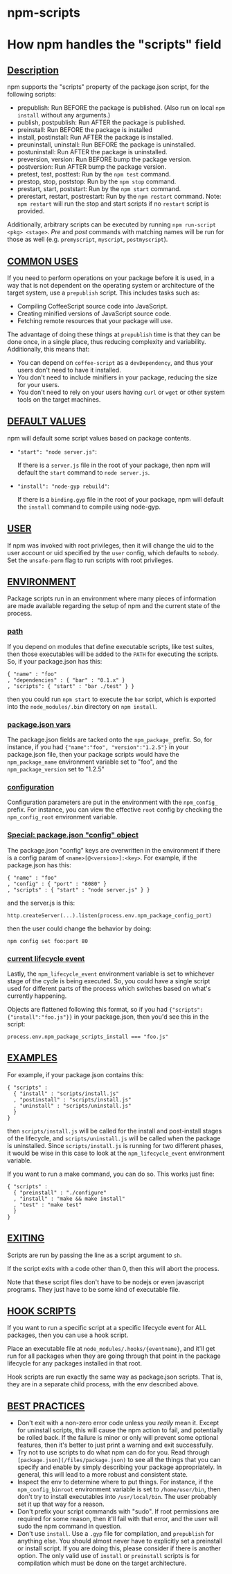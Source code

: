 # npm-scripts

# How npm handles the "scripts" field

## [Description](#description)

npm supports the "scripts" property of the package.json script, for the following scripts:

*   prepublish: Run BEFORE the package is published. (Also run on local `npm install` without any arguments.)
*   publish, postpublish: Run AFTER the package is published.
*   preinstall: Run BEFORE the package is installed
*   install, postinstall: Run AFTER the package is installed.
*   preuninstall, uninstall: Run BEFORE the package is uninstalled.
*   postuninstall: Run AFTER the package is uninstalled.
*   preversion, version: Run BEFORE bump the package version.
*   postversion: Run AFTER bump the package version.
*   pretest, test, posttest: Run by the `npm test` command.
*   prestop, stop, poststop: Run by the `npm stop` command.
*   prestart, start, poststart: Run by the `npm start` command.
*   prerestart, restart, postrestart: Run by the `npm restart` command. Note: `npm restart` will run the stop and start scripts if no `restart` script is provided.

Additionally, arbitrary scripts can be executed by running `npm run-script <pkg> <stage>`. _Pre_ and _post_ commands with matching names will be run for those as well (e.g. `premyscript`, `myscript`, `postmyscript`).

## [COMMON USES](#common-uses)

If you need to perform operations on your package before it is used, in a way that is not dependent on the operating system or architecture of the target system, use a `prepublish` script. This includes tasks such as:

*   Compiling CoffeeScript source code into JavaScript.
*   Creating minified versions of JavaScript source code.
*   Fetching remote resources that your package will use.

The advantage of doing these things at `prepublish` time is that they can be done once, in a single place, thus reducing complexity and variability. Additionally, this means that:

*   You can depend on `coffee-script` as a `devDependency`, and thus your users don't need to have it installed.
*   You don't need to include minifiers in your package, reducing the size for your users.
*   You don't need to rely on your users having `curl` or `wget` or other system tools on the target machines.

## [DEFAULT VALUES](#default-values)

npm will default some script values based on package contents.

*   `"start": "node server.js"`:

    If there is a `server.js` file in the root of your package, then npm will default the `start` command to `node server.js`.

*   `"install": "node-gyp rebuild"`:

    If there is a `binding.gyp` file in the root of your package, npm will default the `install` command to compile using node-gyp.

## [USER](#user)

If npm was invoked with root privileges, then it will change the uid to the user account or uid specified by the `user` config, which defaults to `nobody`. Set the `unsafe-perm` flag to run scripts with root privileges.

## [ENVIRONMENT](#environment)

Package scripts run in an environment where many pieces of information are made available regarding the setup of npm and the current state of the process.

### [path](#path)

If you depend on modules that define executable scripts, like test suites, then those executables will be added to the `PATH` for executing the scripts. So, if your package.json has this:

```
{ "name" : "foo"
, "dependencies" : { "bar" : "0.1.x" }
, "scripts": { "start" : "bar ./test" } }

```

then you could run `npm start` to execute the `bar` script, which is exported into the `node_modules/.bin` directory on `npm install`.

### [package.json vars](#packagejson-vars)

The package.json fields are tacked onto the `npm_package_` prefix. So, for instance, if you had `{"name":"foo", "version":"1.2.5"}` in your package.json file, then your package scripts would have the `npm_package_name` environment variable set to "foo", and the `npm_package_version` set to "1.2.5"

### [configuration](#configuration)

Configuration parameters are put in the environment with the `npm_config_` prefix. For instance, you can view the effective `root` config by checking the `npm_config_root` environment variable.

### [Special: package.json "config" object](#special-packagejson-config-object)

The package.json "config" keys are overwritten in the environment if there is a config param of `<name>[@<version>]:<key>`. For example, if the package.json has this:

```
{ "name" : "foo"
, "config" : { "port" : "8080" }
, "scripts" : { "start" : "node server.js" } }

```

and the server.js is this:

```
http.createServer(...).listen(process.env.npm_package_config_port)

```

then the user could change the behavior by doing:

```
npm config set foo:port 80

```

### [current lifecycle event](#current-lifecycle-event)

Lastly, the `npm_lifecycle_event` environment variable is set to whichever stage of the cycle is being executed. So, you could have a single script used for different parts of the process which switches based on what's currently happening.

Objects are flattened following this format, so if you had `{"scripts":{"install":"foo.js"}}` in your package.json, then you'd see this in the script:

```
process.env.npm_package_scripts_install === "foo.js"

```

## [EXAMPLES](#examples)

For example, if your package.json contains this:

```
{ "scripts" :
  { "install" : "scripts/install.js"
  , "postinstall" : "scripts/install.js"
  , "uninstall" : "scripts/uninstall.js"
  }
}

```

then `scripts/install.js` will be called for the install and post-install stages of the lifecycle, and `scripts/uninstall.js` will be called when the package is uninstalled. Since `scripts/install.js` is running for two different phases, it would be wise in this case to look at the `npm_lifecycle_event` environment variable.

If you want to run a make command, you can do so. This works just fine:

```
{ "scripts" :
  { "preinstall" : "./configure"
  , "install" : "make && make install"
  , "test" : "make test"
  }
}

```

## [EXITING](#exiting)

Scripts are run by passing the line as a script argument to `sh`.

If the script exits with a code other than 0, then this will abort the process.

Note that these script files don't have to be nodejs or even javascript programs. They just have to be some kind of executable file.

## [HOOK SCRIPTS](#hook-scripts)

If you want to run a specific script at a specific lifecycle event for ALL packages, then you can use a hook script.

Place an executable file at `node_modules/.hooks/{eventname}`, and it'll get run for all packages when they are going through that point in the package lifecycle for any packages installed in that root.

Hook scripts are run exactly the same way as package.json scripts. That is, they are in a separate child process, with the env described above.

## [BEST PRACTICES](#best-practices)

*   Don't exit with a non-zero error code unless you _really_ mean it. Except for uninstall scripts, this will cause the npm action to fail, and potentially be rolled back. If the failure is minor or only will prevent some optional features, then it's better to just print a warning and exit successfully.
*   Try not to use scripts to do what npm can do for you. Read through `[package.json](/files/package.json)` to see all the things that you can specify and enable by simply describing your package appropriately. In general, this will lead to a more robust and consistent state.
*   Inspect the env to determine where to put things. For instance, if the `npm_config_binroot` environment variable is set to `/home/user/bin`, then don't try to install executables into `/usr/local/bin`. The user probably set it up that way for a reason.
*   Don't prefix your script commands with "sudo". If root permissions are required for some reason, then it'll fail with that error, and the user will sudo the npm command in question.
*   Don't use `install`. Use a `.gyp` file for compilation, and `prepublish` for anything else. You should almost never have to explicitly set a preinstall or install script. If you are doing this, please consider if there is another option. The only valid use of `install` or `preinstall` scripts is for compilation which must be done on the target architecture.

